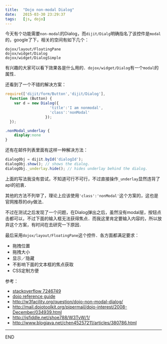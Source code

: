 ```yaml
---
title:  "Dojo non-modal Dialog"
date:   2015-03-30 23:29:37
tags:   [js, dojo]
---
```


今天有个功能需要`non-modal`的Dialog，而`dijit/Dialg`明确指名了该控件是`modal`的，google了下，相关的空间有如下几个：
```
dojox/layout/FloatingPane
dojox/widget/Dialog
dojox/widget/DialogSimple
```
有兴趣的大家可以看下效果各是什么用的．`dojox/widget/Dialog`有一个`modal`的属性．

还看到了一个不错的解决方案：
```javascript
require(['dijit/form/Button','dijit/Dialog'],
  function (Button) {
    var d = new Dialog({
                    'title':'I am nonmodal',
                    'class':'nonModal'
                  });
  });
```
```css
.nonModal_underlay {
    display:none
}
```

还有在邮件列表里面有这样一种解决方法：
```javascript
dialogObj = dijit.byId('dialogId');
dialogObj.show(); // shows the dialog.
dialogObj._underlay.hide(); // hides underlay behind the dialog.
```
上面的写法我没有尝试，不知道可行不可行，不过直接操作`_underlay`显然违背了api的初衷．

其他的方法不列举了，理论上应该使用`'class':'nonModal'`这个方案的，这也是官网推荐的diy做法．

不过在测试之后发现了一个问题，在Dialog弹出之后，虽然没有modal层，按钮点击都可以，不过下面的输入框无法获得焦点．而我这里肯定要输入内容的，所以放弃这个方案，有时间在去研究一下原因．

最后采用`dojox/layout/FloatingPane`这个控件．各方面都满足要求：

- 拖拽位置
- 拖拽大小
- 显示／隐藏
- 不影响下面的文本框的焦点获取
- CSS定制方便




参考：

- [stackoverflow 7246749](http://stackoverflow.com/questions/7246749/dojo-non-modal-dialog)
- [dojo reference guide](http://dojotoolkit.org/reference-guide/1.9/dijit/Dialog.html#coloring-the-underlay)
- http://w3facility.org/question/dojo-non-modal-dialog/
- http://mail.dojotoolkit.org/pipermail/dojo-interest/2008-December/034939.html
- http://jsfiddle.net/shoe788/W3TvW/1/
- http://www.blogjava.net/chen45257211/articles/380786.html



---
END